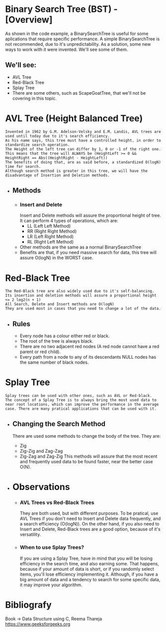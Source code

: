 # Binary Search Tree (BST) - [Overview]
As shown in the code example, a BinarySearchTree is useful for some aplications that require specific performance.
A simple BinarySearchTree is not recommended, due to it's unpredictability.
As a solution, some new ways to work with it were invented. We'll see some of them.
## We'll see:
- AVL Tree
- Red-Black Tree
- Splay Tree
- There are some others, such as ScapeGoatTree, that we'll not be covering in this topic.

# AVL Tree (Height Balanced Tree)
	Invented in 1962 by G.M. Adelson-Velsky and E.M. Landis, AVL trees are used until today due to it's search efficiency.
	As his name says, this tree must have a controlled height, in order to standardize search operation.
	The Height of the left tree can differ by 1, 0 or -1 of the right one. This means that the tree will ALWAYS be (HeightLeft >= 0 && HeightRight == Abs((HeightRight - HeightLeft))
	The benefits of doing that, are as said before, a standardized O(logN) time for search.
	Although search method is greater in this tree, we will have the disadvantage of Insertion and Deletion methods.
- ## Methods
    - ### Insert and Delete
    	Insert and Delete methods will assure the proportional height of tree.
    	It can perform 4 types of operations, which are:
    	- LL (Left Left Method)
    	- RR (Right Right Method)
    	- LR (Left Right Method)
    	- RL (Right Left Method)
    - Other methods are the same as a normal BinarySearchTree
    - Benefits are that, if you need massive search for data, this tree will assure O(logN) in the WORST case.

# Red-Black Tree
    The Red-Black tree are also widely used due to it's self-balancing. 
    Its insertion and deletion methods will assure a proportional height <= 2 log2(n + 1)
    All Search, Delete and Insert methods are O(logN)
    They are used most in cases that you need to change a lot of the data.
- ## Rules
    - Every node has a colour either red or black.
    - The root of the tree is always black.
    - There are no two adjacent red nodes (A red node cannot have a red parent or red child).
    - Every path from a node to any of its descendants NULL nodes has the same number of black nodes.

# Splay Tree
    Splay trees can be used with other ones, such as AVL or Red-black.
    The concept of a Splay Tree is to always bring the most used data to near root locations, which can improve the performance in the average case. There are many pratical applications that can be used with it.
- ## Changing the Search Method
    There are used some methods to change the body of the tree.
    They are:
    - Zig
    - Zig-Zig and Zag-Zag
    - Zig-Zag and Zag-Zig
This methods will assure that the most recent and frequently used data to be found faster, near the better case O(N).

- # Observations
    - ### AVL Trees vs Red-Black Trees  
        They are both used, but with different purposes. To be pratical, use AVL Trees if you don't need to Insert and Delete data frequently, and a search efficiency (O(logN)).
        On the other hand, if you also need to Insert and Delete, Red-Black trees are a good option, because of it's 
        versatility. 
    - ### When to use Splay Trees?
        If you are using a Splay Tree, have in mind that you will be losing efficiency in the search time, and also earning some.
        That happens, because if your amount of data is short, or if you randomly select items, you'll lose efficiency implementing it. Although, if you have a big amount of data and a tendency to search for some specific data, it may improve your algorithm.

# Bibliografy
Book -> Data Structure using C, Reema Thareja
https://www.geeksforgeeks.org
